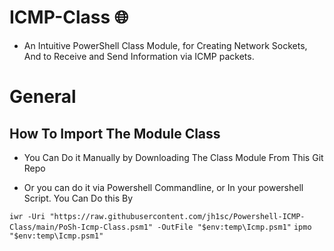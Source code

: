 # ICMP-Class 🌐
- An Intuitive PowerShell Class Module, for Creating Network Sockets, And to Receive and Send Information via ICMP packets.

# General

## How To Import The Module Class
- You Can Do it Manually by Downloading The Class Module From This Git Repo

- Or you can do it via Powershell Commandline, or In your powershell Script. You Can Do this By

 `iwr -Uri "https://raw.githubusercontent.com/jh1sc/Powershell-ICMP-Class/main/PoSh-Icmp-Class.psm1" -OutFile "$env:temp\Icmp.psm1"` 
 `ipmo "$env:temp\Icmp.psm1"`
 

